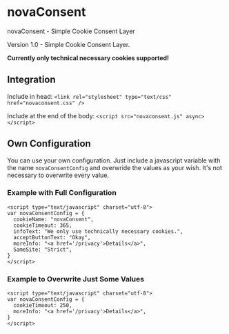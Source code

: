# novaConsent
novaConsent - Simple Cookie Consent Layer

Version 1.0 - Simple Cookie Consent Layer.

**Currently only technical necessary cookies supported!**

## Integration

Include in head:
```<link rel="stylesheet" type="text/css" href="novaconsent.css" />```

Include at the end of the body:
```<script src="novaconsent.js" async></script>```

## Own Configuration

You can use your own configuration. Just include a javascript variable with the name ```novaConsentConfig``` and overwride the values as your wish. It's not necessary to overwrite every value.

### Example with Full Configuration
```
<script type="text/javascript" charset="utf-8">
var novaConsentConfig = {
  cookieName: "novaConsent",
  cookieTimeout: 365,
  infoText: "We only use technically necessary cookies.",
  acceptButtonText: "Okay",
  moreInfo: "<a href='/privacy'>Details</a>",
  SameSite: "Strict",  
}
</script>
``` 

### Example to Overwrite Just Some Values
```
<script type="text/javascript" charset="utf-8">
var novaConsentConfig = {
  cookieTimeout: 250,
  moreInfo: "<a href='/privacy'>Details</a>",
}
</script>
``` 

